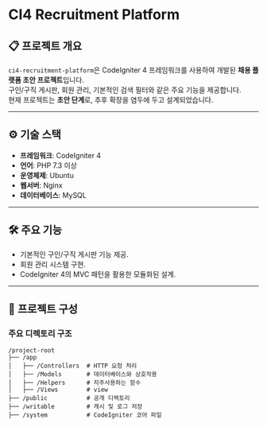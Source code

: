 # CI4 Recruitment Platform

## 📋 프로젝트 개요
`ci4-recruitment-platform`은 CodeIgniter 4 프레임워크를 사용하여 개발된 **채용 플랫폼 초안 프로젝트**입니다.  
구인/구직 게시판, 회원 관리, 기본적인 검색 필터와 같은 주요 기능을 제공합니다.  
현재 프로젝트는 **초안 단계**로, 추후 확장을 염두에 두고 설계되었습니다.

---

## ⚙️ 기술 스택
- **프레임워크**: CodeIgniter 4
- **언어**: PHP 7.3 이상
- **운영체제**: Ubuntu
- **웹서버**: Nginx
- **데이터베이스**: MySQL

---

## 🛠 주요 기능
- 기본적인 구인/구직 게시판 기능 제공.
- 회원 관리 시스템 구현.
- CodeIgniter 4의 MVC 패턴을 활용한 모듈화된 설계.

---

## 📂 프로젝트 구성
### 주요 디렉토리 구조
```plaintext
/project-root
├── /app
│   ├── /Controllers  # HTTP 요청 처리
│   ├── /Models       # 데이터베이스와 상호작용
│   ├── /Helpers      # 자주사용하는 함수 
│   ├── /Views        # view
├── /public           # 공개 디렉토리
├── /writable         # 캐시 및 로그 저장
├── /system           # CodeIgniter 코어 파일